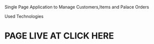 

Single Page Application to Manage Customers,Items and Palace Orders

Used Technologies


<h1>PAGE LIVE AT <a https://mohammedsalman2001.github.io/WEB-POS-SYSTEM/">CLICK HERE</a></h1>
